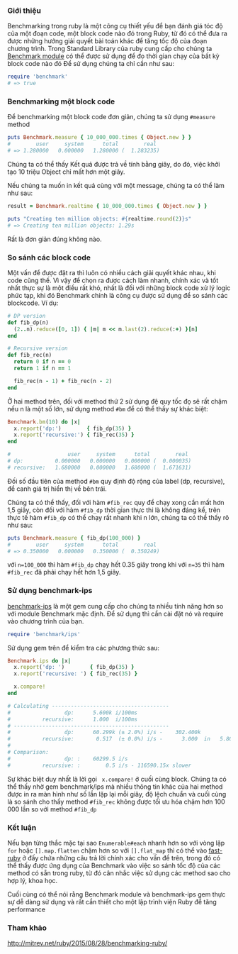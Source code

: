 ### Giới thiệu
Benchmarking  trong ruby là một công cụ thiết yếu để bạn đánh giá tóc độ của một đoạn code, một block code nào đó trong Ruby, từ đó có thể đưa ra được những hướng giải quyết bài toán khác để tăng tốc độ của đoạn chương trình. Trong Standard Library của ruby cung cấp cho chúng ta [Benchmark module](https://ruby-doc.org/stdlib-2.5.0/libdoc/benchmark/rdoc/Benchmark.html) có thể được sử dụng để đo thời gian chạy của bất kỳ block code nào đó
 Để sử dụng chúng ta chỉ cần như sau:
 ```ruby
 require 'benchmark'
# => true
 ```
###  Benchmarking một block code
Để benchmarking một block code đơn giản, chúng ta sử dụng ``#measure `` method
```ruby
puts Benchmark.measure { 10_000_000.times { Object.new } }
#        user     system      total        real
# => 1.280000   0.000000   1.280000 (  1.283235)
```
Chúng ta có thể thấy Kết quả được trả về tính bằng giây, do đó, việc khởi tạo 10 triệu Object chỉ mất hơn một giây.

Nếu chúng ta muốn in kết quả cùng với một message, chúng ta có thể làm như sau:
```ruby
result = Benchmark.realtime { 10_000_000.times { Object.new } }

puts "Creating ten million objects: #{realtime.round(2)}s"
# => Creating ten million objects: 1.29s
```
Rất là đơn giản đúng không nào.
### So sánh các block code
Một vấn để được đặt ra thì luôn có nhiều cách giải quyết khác nhau, khi code cũng thế. Vì vậy để chọn ra được cách làm nhanh, chính xác và tốt nhất thực sự là một điều rất khó, nhất là đối với những block code xử lý logic phức tạp, khi đó Benchmark chính là công cụ được sử dụng để so sánh các blockcode.
Ví dụ:
```ruby
# DP version
def fib_dp(n)
  (2..n).reduce([0, 1]) { |m| m << m.last(2).reduce(:+) }[n]
end

# Recursive version
def fib_rec(n)
  return 0 if n == 0
  return 1 if n == 1

  fib_rec(n - 1) + fib_rec(n - 2)
end
```
Ở hai method trên, đối với method thứ 2 sử dụng đệ quy tốc đọ sẽ rất chậm nếu n là một số lớn, sử dụng method ``#bm`` để có thể thấy sự khác biệt:
```ruby
Benchmark.bm(10) do |x|
  x.report('dp:')        { fib_dp(35) }
  x.report('recursive:') { fib_rec(35) }
end

#                  user     system      total        real
# dp:          0.000000   0.000000   0.000000 (  0.000035)
# recursive:   1.680000   0.000000   1.680000 (  1.671631)
```
Đối số đầu tiên của method ``#bm`` quy định độ rộng của label (dp, recursive), để canh giá trị hiển thị về bên trái.

Chúng ta có thể thấy, đối với hàm ``#fib_rec`` quy để chạy xong cần mất hơn 1,5 giây, còn đối với hàm ``#fib_dp`` thời gian thực thi là không đáng kể, trên thực tế hàm ``#fib_dp`` có thể chạy rất nhanh khi n lớn, chúng ta có thể thấy rõ như sau:
```ruby
puts Benchmark.measure { fib_dp(100_000) }
#        user     system      total        real
# => 0.350000   0.000000   0.350000 (  0.350249)
```
với ``n=100_000`` thì hàm ``#fib_dp`` chạy hết 0.35 giây trong khi với ``n=35`` thì hàm ``#fib_rec`` đã phải chạy hết hơn 1,5 giây.

### Sử dụng benchmark-ips
[benchmark-ips](https://github.com/evanphx/benchmark-ips) là một gem cung cấp cho chúng ta nhiều tính năng hơn so với module Benchmark  mặc định. Để sử dụng thì cần cài đặt nó và require vào chương trình của bạn.
```ruby
require 'benchmark/ips'
```
Sử dụng gem trên để kiểm tra các phương thức sau:
```ruby
Benchmark.ips do |x|
  x.report('dp: ')        { fib_dp(35) }
  x.report('recursive: ') { fib_rec(35) }

  x.compare!
end

# Calculating -------------------------------------
#                 dp:      5.600k i/100ms
#          recursive:      1.000  i/100ms
# -------------------------------------------------
#                 dp:      60.299k (± 2.0%) i/s -    302.400k
#          recursive:       0.517  (± 0.0%) i/s -      3.000  in   5.800686s
#
# Comparison:
#                 dp: :    60299.5 i/s
#          recursive: :        0.5 i/s - 116590.15x slower
```
Sự khác biệt duy nhất là lời gọi `` x.compare!`` ở cuối cùng block. Chúng ta có thể thấy nhờ gem benchmark/ips mà nhiều thông tin khác của hai method được in ra màn hình như số lần lặp lại mỗi giây, độ lệch chuẩn và cuối cùng là so sánh cho thấy method ``#fib_rec`` không được tối ưu hóa chậm hơn 100 000 lần so với method ``#fib_dp``
### Kết luận
Nếu bạn từng thắc mặc tại sao ``Enumerable#each`` nhanh hơn so với vòng lặp ``for`` hoặc ``[].map.flatten`` chậm hơn so với ``[].flat_map`` thì có thể vào [fast-ruby](https://github.com/JuanitoFatas/fast-ruby) ở đấy chứa những câu trả lời chính xác cho vấn đề trên, trong đó có thể thấy được ứng dụng của Benchmark vào việc so sánh tốc độ của các method có sẵn trong ruby, từ đó cân nhắc việc sử dụng các method sao cho hợp lý, khoa học.

Cuối cùng có thể nói rằng Benchmark module và benchmark-ips gem thực sự dễ dàng sử dụng và rất cần thiết cho một lập trình viện Ruby để tăng performance
### Tham khảo
http://mitrev.net/ruby/2015/08/28/benchmarking-ruby/